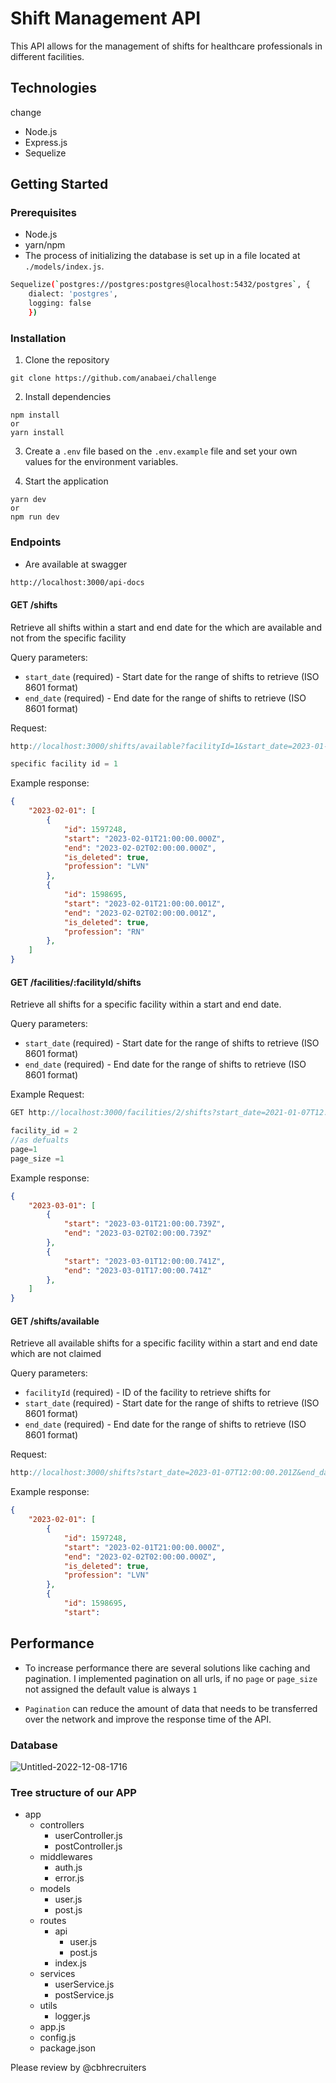 
# Shift Management API

This API allows for the management of shifts for healthcare professionals in different facilities.

## Technologies
change
- Node.js
- Express.js
- Sequelize

## Getting Started

### Prerequisites

- Node.js
- yarn/npm
- The process of initializing the database is set up in a file located at `./models/index.js`.
```bash
Sequelize(`postgres://postgres:postgres@localhost:5432/postgres`, {
    dialect: 'postgres', 
    logging: false 
    })
```

### Installation

1. Clone the repository

```
git clone https://github.com/anabaei/challenge
```

2. Install dependencies

```
npm install 
or
yarn install
```

3. Create a `.env` file based on the `.env.example` file and set your own values for the environment variables.

4. Start the application

```
yarn dev  
or 
npm run dev
```

### Endpoints
* Are available at swagger 
```bash
http://localhost:3000/api-docs
```
#### GET /shifts

Retrieve all shifts within a start and end date for the which are available and not from the specific facility

Query parameters:

- `start_date` (required) - Start date for the range of shifts to retrieve (ISO 8601 format)
- `end_date` (required) - End date for the range of shifts to retrieve (ISO 8601 format)

Request:
```javascript
http://localhost:3000/shifts/available?facilityId=1&start_date=2023-01-07&end_date=2023-04-07&page=1&page_size=1

specific facility id = 1
```

Example response:

```json
{
    "2023-02-01": [
        {
            "id": 1597248,
            "start": "2023-02-01T21:00:00.000Z",
            "end": "2023-02-02T02:00:00.000Z",
            "is_deleted": true,
            "profession": "LVN"
        },
        {
            "id": 1598695,
            "start": "2023-02-01T21:00:00.001Z",
            "end": "2023-02-02T02:00:00.001Z",
            "is_deleted": true,
            "profession": "RN"
        },
    ]
}
```

#### GET /facilities/:facilityId/shifts

Retrieve all shifts for a specific facility within a start and end date.

Query parameters:

- `start_date` (required) - Start date for the range of shifts to retrieve (ISO 8601 format)
- `end_date` (required) - End date for the range of shifts to retrieve (ISO 8601 format)

Example Request:
```javascript
GET http://localhost:3000/facilities/2/shifts?start_date=2021-01-07T12:00:00.201Z&end_date=2023-04-07T17:00:00.201Z

facility_id = 2
//as defualts
page=1 
page_size =1
```

Example response:

```json
{
    "2023-03-01": [
        {
            "start": "2023-03-01T21:00:00.739Z",
            "end": "2023-03-02T02:00:00.739Z"
        },
        {
            "start": "2023-03-01T12:00:00.741Z",
            "end": "2023-03-01T17:00:00.741Z"
        },
    ]
}
```

#### GET /shifts/available

Retrieve all available shifts for a specific facility within a start and end date which are not claimed

Query parameters:

- `facilityId` (required) - ID of the facility to retrieve shifts for
- `start_date` (required) - Start date for the range of shifts to retrieve (ISO 8601 format)
- `end_date` (required) - End date for the range of shifts to retrieve (ISO 8601 format)


Request:
```javascript
http://localhost:3000/shifts?start_date=2023-01-07T12:00:00.201Z&end_date=2023-04-07T17:00:00.201Z
```

Example response:

```json
{
    "2023-02-01": [
        {
            "id": 1597248,
            "start": "2023-02-01T21:00:00.000Z",
            "end": "2023-02-02T02:00:00.000Z",
            "is_deleted": true,
            "profession": "LVN"
        },
        {
            "id": 1598695,
            "start":

```

## Performance

* To increase performance there are several solutions like caching and pagination. I implemented pagination on all urls, if no `page` or `page_size` not assigned the default value is always `1`

* `Pagination` can reduce the amount of data that needs to be transferred over the network and improve the response time of the API.


### Database
![Untitled-2022-12-08-1716](https://github.com/Clipboard-recruiting/candidate-sse-take-home-challenge-234/assets/7471619/e74af833-1e93-4647-a105-682dca13a01b)


### Tree structure of our APP 

- app
  - controllers
    - userController.js
    - postController.js
  - middlewares
    - auth.js
    - error.js
  - models
    - user.js
    - post.js
  - routes
    - api
      - user.js
      - post.js
    - index.js
  - services
    - userService.js
    - postService.js
  - utils
    - logger.js
  - app.js
  - config.js
  - package.json

Please review by @cbhrecruiters 
